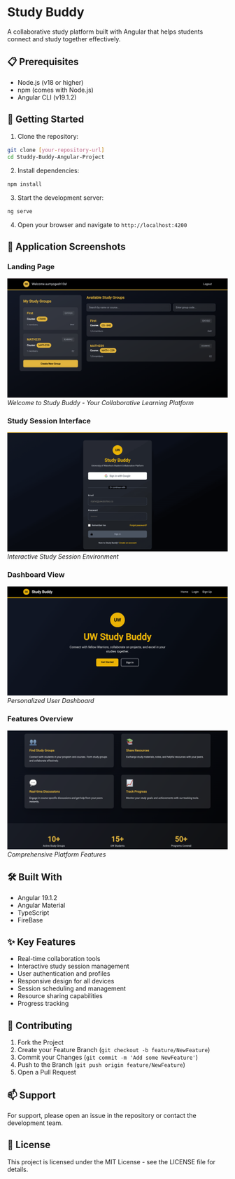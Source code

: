 # Study Buddy

A collaborative study platform built with Angular that helps students connect and study together effectively.

## 📋 Prerequisites

- Node.js (v18 or higher)
- npm (comes with Node.js)
- Angular CLI (v19.1.2)

## 🚀 Getting Started

1. Clone the repository:
```bash
git clone [your-repository-url]
cd Studdy-Buddy-Angular-Project
```

2. Install dependencies:
```bash
npm install
```

3. Start the development server:
```bash
ng serve
```

4. Open your browser and navigate to `http://localhost:4200`

## 📸 Application Screenshots

### Landing Page
![Landing Page](docs/images/r1.png)
*Welcome to Study Buddy - Your Collaborative Learning Platform*

### Study Session Interface
![Study Session](docs/images/r2.png)
*Interactive Study Session Environment*

### Dashboard View
![Dashboard](docs/images/r3.png)
*Personalized User Dashboard*

### Features Overview
![Features](docs/images/r4.png)
*Comprehensive Platform Features*

## 🛠️ Built With

- Angular 19.1.2
- Angular Material
- TypeScript
- FireBase

## ✨ Key Features

- Real-time collaboration tools
- Interactive study session management
- User authentication and profiles
- Responsive design for all devices
- Session scheduling and management
- Resource sharing capabilities
- Progress tracking

## 🤝 Contributing

1. Fork the Project
2. Create your Feature Branch (`git checkout -b feature/NewFeature`)
3. Commit your Changes (`git commit -m 'Add some NewFeature'`)
4. Push to the Branch (`git push origin feature/NewFeature`)
5. Open a Pull Request

## 📫 Support

For support, please open an issue in the repository or contact the development team.

## 📝 License

This project is licensed under the MIT License - see the LICENSE file for details.